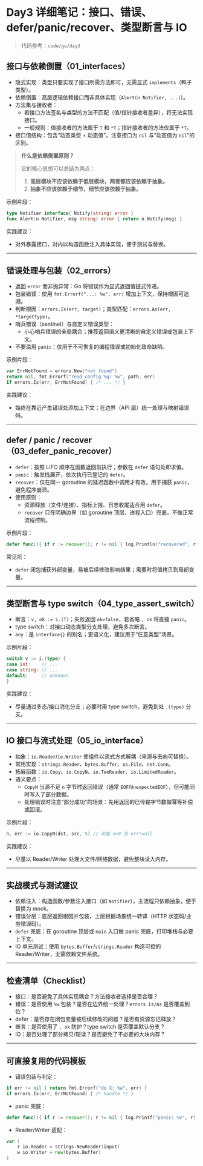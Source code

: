# Day3 详细笔记：接口、错误、defer/panic/recover、类型断言与 IO

> 代码参考：`code/go/day3`

## 接口与依赖倒置（01_interfaces）
- 隐式实现：类型只要实现了接口所需方法即可，无需显式 `implements`（鸭子类型）。
- 依赖倒置：高层逻辑依赖接口而非具体实现（`Alert(n Notifier, ...)`）。
- 方法集与接收者：
  - 若接口方法签名与类型的方法不匹配（值/指针接收者差异），将无法实现接口。
  - 一般规则：值接收者的方法属于 `T` 和 `*T`；指针接收者的方法仅属于 `*T`。
- 接口值结构：包含“动态类型 + 动态值”。注意接口为 `nil` 与“动态值为 `nil`”的区别。

> **什么是依赖倒置原则？**
>
> 它的核心思想可以总结为两点：
>
> 1. **高层模块不应该依赖于低层模块，两者都应该依赖于抽象。**
> 2. **抽象不应该依赖于细节，细节应该依赖于抽象。**

示例片段：
```go
type Notifier interface{ Notify(string) error }
func Alert(n Notifier, msg string) error { return n.Notify(msg) }
```

实践建议：
- 对外暴露接口，对内以构造函数注入具体实现，便于测试与替换。

---

## 错误处理与包装（02_errors）
- 返回 `error` 而非抛异常：Go 将错误作为显式返回值链式传递。
- 包装错误：使用 `fmt.Errorf("...: %w", err)` 增加上下文，保持根因可追溯。
- 判断根因：`errors.Is(err, target)`；类型匹配：`errors.As(err, *targetType)`。
- 哨兵错误（sentinel）与自定义错误类型：
  - 小心哨兵错误的全局耦合；推荐返回语义更清晰的自定义错误或包装上下文。
- 不要滥用 `panic`：仅用于不可恢复的编程错误或初始化致命缺陷。

示例片段：
```go
var ErrNotFound = errors.New("not found")
return nil, fmt.Errorf("read config %q: %w", path, err)
if errors.Is(err, ErrNotFound) { /* ... */ }
```

实践建议：
- 始终在靠近产生错误处添加上下文；在边界（API 层）统一处理与映射错误码。

---

## defer / panic / recover（03_defer_panic_recover）
- `defer`：按照 LIFO 顺序在函数返回前执行；参数在 `defer` 语句处即求值。
- `panic`：触发栈展开，依次执行已登记的 `defer`。
- `recover`：仅在同一 goroutine 的延迟函数中调用才有效，用于捕获 `panic`，避免程序崩溃。
- 使用原则：
  - 资源释放（文件/连接）、指标上报、日志收尾适合用 `defer`。
  - `recover` 只在明确边界（如 goroutine 顶层、进程入口）兜底，不做正常流程控制。

示例片段：
```go
defer func(){ if r := recover(); r != nil { log.Println("recovered", r) } }()
```

常见坑：
- `defer` 闭包捕获外部变量，易被后续修改影响结果；需要时将值拷贝到局部变量。

---

## 类型断言与 type switch（04_type_assert_switch）
- 断言：`v, ok := i.(T)`；失败返回 `ok=false`，若省略 `, ok` 将直接 `panic`。
- type switch：对接口动态类型分支处理，避免多次断言。
- `any`：是 `interface{}` 的别名；更语义化，建议用于“任意类型”场景。

示例片段：
```go
switch v := i.(type) {
case int:    // ...
case string: // ...
default:     // unknown
}
```

实践建议：
- 尽量通过多态/接口消化分支；必要时用 type switch，避免到处 `.(type)` 分支。

---

## IO 接口与流式处理（05_io_interface）
- 抽象：`io.Reader`/`io.Writer` 使组件以流式方式解耦（来源与去向可替换）。
- 常用实现：`strings.Reader`、`bytes.Buffer`、`os.File`、`net.Conn`。
- 拓展函数：`io.Copy`、`io.CopyN`、`io.TeeReader`、`io.LimitedReader`。
- 语义要点：
  - `CopyN` 当源不足 `n` 字节时返回错误（通常 `EOF`/`UnexpectedEOF`），但可能同时写入了部分数据。
  - 处理错误时注意“部分成功”的场景：先用返回的已传输字节数做幂等补偿或回滚。

示例片段：
```go
n, err := io.CopyN(dst, src, 5) // 可能 n>0 且 err!=nil
```

实践建议：
- 尽量以 Reader/Writer 处理大文件/网络数据，避免整块读入内存。

---

## 实战模式与测试建议
- 依赖注入：构造函数/参数注入接口（如 `Notifier`），主流程只依赖抽象，便于替换为 mock。
- 错误分层：底层返回根因并包装，上层根据场景统一转译（HTTP 状态码/业务错误码）。
- `defer` 兜底：在 goroutine 顶层或 `main` 入口做 panic 兜底，打印堆栈与必要上下文。
- IO 单元测试：使用 `bytes.Buffer`/`strings.Reader` 构造可控的 Reader/Writer，无需依赖文件系统。

---

## 检查清单（Checklist）
- 接口：是否避免了具体实现耦合？方法接收者选择是否合理？
- 错误：是否使用 `%w` 包装？是否在边界统一处理？`errors.Is/As` 是否覆盖到位？
- defer：是否存在闭包变量被后续修改的问题？是否有资源忘记释放？
- 断言：是否使用了 `, ok` 防护？type switch 是否覆盖默认分支？
- IO：是否处理了部分拷贝/短读？是否避免了不必要的大块内存？

---

## 可直接复用的代码模板
- 错误包装与判定：
```go
if err != nil { return fmt.Errorf("do X: %w", err) }
if errors.Is(err, ErrNotFound) { /* handle */ }
```
- panic 兜底：
```go
defer func(){ if r := recover(); r != nil { log.Printf("panic: %v", r) } }()
```
- Reader/Writer 适配：
```go
var (
    r io.Reader = strings.NewReader(input)
    w io.Writer = new(bytes.Buffer)
)
```

